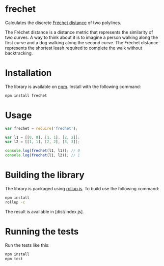 # frechet

Calculates the discrete [Fréchet distance](https://en.wikipedia.org/wiki/Fr%C3%A9chet_distance) of two polylines.

The Fréchet distance is a distance metric that represents the similarity of two curves. A way to think about it is to imagine a person walking along the first curve and a dog walking along the second curve. The Fréchet distance represents the shortest leash required to complete the walk without backtracking.

# Installation

The library is available on [npm](https://www.npmjs.com/package/frechet). Install with the following command:

```bash
npm install frechet
```

# Usage

```javascript
var frechet = require('frechet');

var l1 = [[0, 0], [1, 1], [2, 2]];
var l2 = [[1, 1], [2, 2], [3, 3]];

console.log(frechet(l1, l1)); // 0
console.log(frechet(l1, l2)); // 1
```

# Building the library

The library is packaged using [rollup.js](http://rollupjs.org/). To build use the following command:

```bash
npm install
rollup -c
```

The result is available in [dist/index.js].

# Running the tests

Run the tests like this:

```bash
npm install
npm test
```
